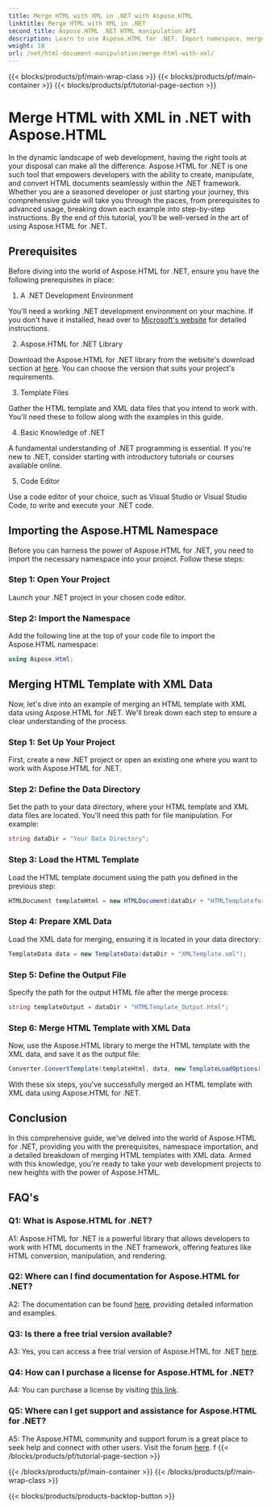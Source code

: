 ```yaml
---
title: Merge HTML with XML in .NET with Aspose.HTML
linktitle: Merge HTML with XML in .NET
second_title: Aspose.HTML .NET HTML manipulation API
description: Learn to use Aspose.HTML for .NET. Import namespace, merge HTML with XML, and enhance your web development skills with this comprehensive guide.
weight: 18
url: /net/html-document-manipulation/merge-html-with-xml/
---
```


{{< blocks/products/pf/main-wrap-class >}}
{{< blocks/products/pf/main-container >}}
{{< blocks/products/pf/tutorial-page-section >}}

# Merge HTML with XML in .NET with Aspose.HTML


In the dynamic landscape of web development, having the right tools at your disposal can make all the difference. Aspose.HTML for .NET is one such tool that empowers developers with the ability to create, manipulate, and convert HTML documents seamlessly within the .NET framework. Whether you are a seasoned developer or just starting your journey, this comprehensive guide will take you through the paces, from prerequisites to advanced usage, breaking down each example into step-by-step instructions. By the end of this tutorial, you'll be well-versed in the art of using Aspose.HTML for .NET.

## Prerequisites

Before diving into the world of Aspose.HTML for .NET, ensure you have the following prerequisites in place:

1. A .NET Development Environment

You'll need a working .NET development environment on your machine. If you don't have it installed, head over to [Microsoft's website](https://docs.microsoft.com/en-us/dotnet/core/install/) for detailed instructions.

2. Aspose.HTML for .NET Library

Download the Aspose.HTML for .NET library from the website's download section at [here](https://releases.aspose.com/html/net/). You can choose the version that suits your project's requirements.

3. Template Files

Gather the HTML template and XML data files that you intend to work with. You'll need these to follow along with the examples in this guide.

4. Basic Knowledge of .NET

A fundamental understanding of .NET programming is essential. If you're new to .NET, consider starting with introductory tutorials or courses available online.

5. Code Editor

Use a code editor of your choice, such as Visual Studio or Visual Studio Code, to write and execute your .NET code.

## Importing the Aspose.HTML Namespace

Before you can harness the power of Aspose.HTML for .NET, you need to import the necessary namespace into your project. Follow these steps:

### Step 1: Open Your Project

Launch your .NET project in your chosen code editor.

### Step 2: Import the Namespace

Add the following line at the top of your code file to import the Aspose.HTML namespace:

```csharp
using Aspose.Html;
```

## Merging HTML Template with XML Data

Now, let's dive into an example of merging an HTML template with XML data using Aspose.HTML for .NET. We'll break down each step to ensure a clear understanding of the process.

### Step 1: Set Up Your Project

First, create a new .NET project or open an existing one where you want to work with Aspose.HTML for .NET.

### Step 2: Define the Data Directory

Set the path to your data directory, where your HTML template and XML data files are located. You'll need this path for file manipulation. For example:

```csharp
string dataDir = "Your Data Directory";
```

### Step 3: Load the HTML Template

Load the HTML template document using the path you defined in the previous step:

```csharp
HTMLDocument templateHtml = new HTMLDocument(dataDir + "HTMLTemplateforXML.html");
```

### Step 4: Prepare XML Data

Load the XML data for merging, ensuring it is located in your data directory:

```csharp
TemplateData data = new TemplateData(dataDir + "XMLTemplate.xml");
```

### Step 5: Define the Output File

Specify the path for the output HTML file after the merge process:

```csharp
string templateOutput = dataDir + "HTMLTemplate_Output.html";
```

### Step 6: Merge HTML Template with XML Data

Now, use the Aspose.HTML library to merge the HTML template with the XML data, and save it as the output file:

```csharp
Converter.ConvertTemplate(templateHtml, data, new TemplateLoadOptions(), templateOutput);
```

With these six steps, you've successfully merged an HTML template with XML data using Aspose.HTML for .NET.

## Conclusion

In this comprehensive guide, we've delved into the world of Aspose.HTML for .NET, providing you with the prerequisites, namespace importation, and a detailed breakdown of merging HTML templates with XML data. Armed with this knowledge, you're ready to take your web development projects to new heights with the power of Aspose.HTML.

## FAQ's

### Q1: What is Aspose.HTML for .NET?

A1: Aspose.HTML for .NET is a powerful library that allows developers to work with HTML documents in the .NET framework, offering features like HTML conversion, manipulation, and rendering.

### Q2: Where can I find documentation for Aspose.HTML for .NET?

A2: The documentation can be found [here](https://reference.aspose.com/html/net/), providing detailed information and examples.

### Q3: Is there a free trial version available?

A3: Yes, you can access a free trial version of Aspose.HTML for .NET [here](https://releases.aspose.com/).

### Q4: How can I purchase a license for Aspose.HTML for .NET?

A4: You can purchase a license by visiting [this link](https://purchase.aspose.com/buy).

### Q5: Where can I get support and assistance for Aspose.HTML for .NET?

A5: The Aspose.HTML community and support forum is a great place to seek help and connect with other users. Visit the forum [here](https://forum.aspose.com/).
f
{{< /blocks/products/pf/tutorial-page-section >}}

{{< /blocks/products/pf/main-container >}}
{{< /blocks/products/pf/main-wrap-class >}}

{{< blocks/products/products-backtop-button >}}
